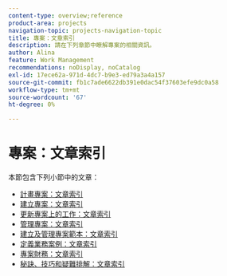 ```yaml
---
content-type: overview;reference
product-area: projects
navigation-topic: projects-navigation-topic
title: 專案：文章索引
description: 請在下列章節中瞭解專案的相關資訊。
author: Alina
feature: Work Management
recommendations: noDisplay, noCatalog
exl-id: 17ece62a-971d-4dc7-b9e3-ed79a3a4a157
source-git-commit: fb1c7ade6622db391e0dac54f37603efe9dc0a58
workflow-type: tm+mt
source-wordcount: '67'
ht-degree: 0%

---
```


# 專案：文章索引

<!-- Audited: 12/2023 -->

本節包含下列小節中的文章：

* [計畫專案：文章索引](../../manage-work/projects/planning-a-project/plan-project-overview.md)
* [建立專案：文章索引](../../manage-work/projects/create-projects/create-projects-overview.md)
* [更新專案上的工作：文章索引](../../manage-work/projects/updating-work-in-a-project/update-work-on-project.md)
* [管理專案：文章索引](../../manage-work/projects/manage-projects/manage-projects-overview.md)
* [建立及管理專案範本：文章索引](../../manage-work/projects/create-and-manage-templates/create-manage-templates.md)
* [定義業務案例：文章索引](../../manage-work/projects/define-a-business-case/define-business-case.md)
* [專案財務：文章索引](../../manage-work/projects/project-finances/project-finances-overview.md)
* [秘訣、技巧和疑難排解：文章索引](../../manage-work/projects/tips-tricks-and-troubleshooting/tips-tricks-troubleshooting-for-projects.md)
